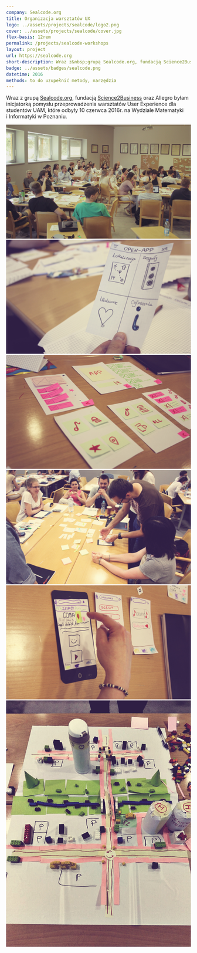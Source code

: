 ```yaml
---
company: Sealcode.org
title: Organizacja warsztatów UX
logo: ../assets/projects/sealcode/logo2.png
cover: ../assets/projects/sealcode/cover.jpg
flex-basis: 12rem
permalink: /projects/sealcode-workshops
layout: project
url: https://sealcode.org
short-description: Wraz z&nbsp;grupą Sealcode.org, fundacją Science2Business oraz Allegro byłam inicjatorką pomysłu przeprowadzenia warsztatów User Experience dla studentów UAM
badge: ../assets/badges/sealcode.png
datetime: 2016
methods: to do uzupełnić metody, narzędzia
---
```


Wraz z&nbsp;grupą <a href="https://sealcode.org">Sealcode.org</a>, fundacją <a href="http://s2b.edu.pl/">Science2Business</a> oraz Allegro byłam inicjatorką pomysłu przeprowadzenia warsztatów User Experience dla studentów UAM, które odbyły 10 czerwca 2016r. na Wydziale Matematyki i&nbsp;Informatyki w&nbsp;Poznaniu.

<div class="project-image">
	<img src="../assets/projects/sealcode/1.jpg" />
</div>
<div class="project-image">
	<img src="../assets/projects/sealcode/2.jpg" />
</div>
<div class="project-image">
	<img src="../assets/projects/sealcode/3.jpg" />
</div>
<div class="project-image">
	<img src="../assets/projects/sealcode/4.jpg" />
</div>
<div class="project-image">
	<img src="../assets/projects/sealcode/5.jpg" />
</div>
<div class="project-image">
	<img src="../assets/projects/sealcode/6.jpg" />
</div>
